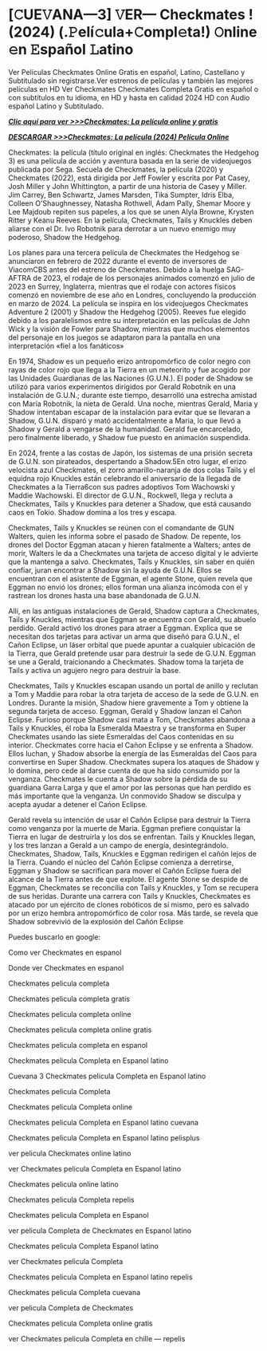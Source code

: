 # [𝙲UE𝚅ANA—3] 𝚅ER— Checkmates ! (2024) (.𝙿elí𝚌ula+𝙲ompl𝚎ta!) 𝙾nline 𝚎n 𝙴spañol 𝙻atino

Ver Películas Checkmates Online Gratis en español, Latino, Castellano y Subtitulado sin registrarse.Ver estrenos de películas y también las mejores películas en HD Ver Checkmates Checkmates Completa Gratis en español o con subtítulos en tu idioma, en HD y hasta en calidad 2024 HD con Audio español Latino y Subtitulado.

*<a href="https://sixmedia.online/es/movie/1285707/checkmates.git">**Clic aquí para ver >>>Checkmates: La película online y gratis**</a>*

*<a href="https://sixmedia.online/es/movie/1285707/checkmates.git">**DESCARGAR >>>Checkmates: La película (2024) Película Online**</a>*

Checkmates: la película (título original en inglés: Checkmates the Hedgehog 3) es una película de acción y aventura basada en la serie de videojuegos publicada por Sega. Secuela de Checkmates, la película (2020) y Checkmates (2022), está dirigida por Jeff Fowler y escrita por Pat Casey, Josh Miller y John Whittington, a partir de una historia de Casey y Miller. Jim Carrey, Ben Schwartz, James Marsden, Tika Sumpter, Idris Elba, Colleen O'Shaughnessey, Natasha Rothwell, Adam Pally, Shemar Moore y Lee Majdoub repiten sus papeles, a los que se unen Alyla Browne, Krysten Ritter y Keanu Reeves. En la película, Checkmates, Tails y Knuckles deben aliarse con el Dr. Ivo Robotnik para derrotar a un nuevo enemigo muy poderoso, Shadow the Hedgehog.

Los planes para una tercera película de Checkmates the Hedgehog se anunciaron en febrero de 2022 durante el evento de inversores de ViacomCBS antes del estreno de Checkmates. Debido a la huelga SAG-AFTRA de 2023, el rodaje de los personajes animados comenzó en julio de 2023 en Surrey, Inglaterra, mientras que el rodaje con actores físicos comenzó en noviembre de ese año en Londres, concluyendo la producción en marzo de 2024. La película se inspira en los videojuegos Checkmates Adventure 2 (2001) y Shadow the Hedgehog (2005). Reeves fue elegido debido a los paralelismos entre su interpretación en las películas de John Wick y la visión de Fowler para Shadow, mientras que muchos elementos del personaje en los juegos se adaptaron para la pantalla en una interpretación «fiel a los fanáticos»

En 1974, Shadow es un pequeño erizo antropomórfico de color negro con rayas de color rojo que llega a la Tierra en un meteorito y fue acogido por las Unidades Guardianas de las Naciones (G.U.N.). El poder de Shadow se utilizó para varios experimentos dirigidos por Gerald Robotnik en una instalación de G.U.N.; durante este tiempo, desarrolló una estrecha amistad con María Robotnik, la nieta de Gerald. Una noche, mientras Gerald, Maria y Shadow intentaban escapar de la instalación para evitar que se llevaran a Shadow, G.U.N. disparó y mató accidentalmente a Maria, lo que llevó a Shadow y Gerald a vengarse de la humanidad. Gerald fue encarcelado, pero finalmente liberado, y Shadow fue puesto en animación suspendida.

En 2024, frente a las costas de Japón, los sistemas de una prisión secreta de G.U.N. son pirateados, despertando a Shadow.5​En otro lugar, el erizo velocista azul Checkmates, el zorro amarillo-naranja de dos colas Tails y el equidna rojo Knuckles están celebrando el aniversario de la llegada de Checkmates a la Tierra6​con sus padres adoptivos Tom Wachowski y Maddie Wachowski. El director de G.U.N., Rockwell, llega y recluta a Checkmates, Tails y Knuckles para detener a Shadow, que está causando caos en Tokio. Shadow domina a los tres y escapa.

Checkmates, Tails y Knuckles se reúnen con el comandante de GUN Walters, quien les informa sobre el pasado de Shadow. De repente, los drones del Doctor Eggman atacan y hieren fatalmente a Walters; antes de morir, Walters le da a Checkmates una tarjeta de acceso digital y le advierte que la mantenga a salvo. Checkmates, Tails y Knuckles, sin saber en quién confiar, juran encontrar a Shadow sin la ayuda de G.U.N. Ellos se encuentran con el asistente de Eggman, el agente Stone, quien revela que Eggman no envió los drones; ellos forman una alianza incómoda con el y rastrean los drones hasta una base abandonada de G.U.N.

Allí, en las antiguas instalaciones de Gerald, Shadow captura a Checkmates, Tails y Knuckles, mientras que Eggman se encuentra con Gerald, su abuelo perdido. Gerald activó los drones para atraer a Eggman. Explica que se necesitan dos tarjetas para activar un arma que diseñó para G.U.N., el Cañon Eclipse, un láser orbital que puede apuntar a cualquier ubicación de la Tierra, que Gerald pretende usar para destruir la sede de G.U.N. Eggman se une a Gerald, traicionando a Checkmates. Shadow toma la tarjeta de Tails y activa un agujero negro para destruir la base.

Checkmates, Tails y Knuckles escapan usando un portal de anillo y reclutan a Tom y Maddie para robar la otra tarjeta de acceso de la sede de G.U.N. en Londres. Durante la misión, Shadow hiere gravemente a Tom y obtiene la segunda tarjeta de acceso. Eggman, Gerald y Shadow lanzan el Cañon Eclipse. Furioso porque Shadow casi mata a Tom, Checkmates abandona a Tails y Knuckles, él roba la Esmeralda Maestra y se transforma en Super Checkmates usando las siete Esmeraldas del Caos contenidas en su interior. Checkmates corre hacia el Cañon Eclipse y se enfrenta a Shadow. Ellos luchan, y Shadow absorbe la energía de las Esmeraldas del Caos para convertirse en Super Shadow. Checkmates supera los ataques de Shadow y lo domina, pero cede al darse cuenta de que ha sido consumido por la venganza. Checkmates le cuenta a Shadow sobre la pérdida de su guardiana Garra Larga y que el amor por las personas que han perdido es más importante que la venganza. Un conmovido Shadow se disculpa y acepta ayudar a detener el Cańon Eclipse.

Gerald revela su intención de usar el Cañón Eclipse para destruir la Tierra como venganza por la muerte de Maria. Eggman prefiere conquistar la Tierra en lugar de destruirla y los dos se enfrentan. Tails y Knuckles llegan, y los tres lanzan a Gerald a un campo de energía, desintegrándolo. Checkmates, Shadow, Tails, Knuckles e Eggman redirigen el cañón lejos de la Tierra. Cuando el núcleo del Cañón Eclipse comienza a derretirse, Eggman y Shadow se sacrifican para mover el Cañón Eclipse fuera del alcance de la Tierra antes de que explote. El agente Stone se despide de Eggman, Checkmates se reconcilia con Tails y Knuckles, y Tom se recupera de sus heridas. Durante una carrera con Tails y Knuckles, Checkmates es atacado por un ejército de clones robóticos de sí mismo, pero es salvado por un erizo hembra antropomórfico de color rosa. Más tarde, se revela que Shadow sobrevivió de la explosión del Cañón Eclipse

Puedes buscarlo en google:

Como ver Checkmates en espanol

Donde ver Checkmates en espanol

Checkmates pelicula completa

Checkmates pelicula completa gratis

Checkmates pelicula completa online

Checkmates pelicula completa online gratis

Checkmates pelicula completa en espanol

Checkmates pelicula Completa en Espanol latino

Cuevana 3 Checkmates pelicula Completa en Espanol latino

Checkmates pelicula Completa

Checkmates pelicula Completa online

Checkmates pelicula Completa en Espanol latino cuevana

Checkmates pelicula Completa en Espanol latino pelisplus

ver pelicula Checkmates online latino

ver Checkmates pelicula Completa en Espanol latino

Checkmates pelicula online latino

Checkmates pelicula Completa repelis

Checkmates pelicula Completa en Espanol

ver pelicula Completa de Checkmates en Espanol latino

Checkmates pelicula Completa Espanol latino

ver Checkmates pelicula Completa

Checkmates pelicula Completa en Espanol latino repelis

Checkmates pelicula Completa cuevana

ver pelicula Completa de Checkmates

Checkmates pelicula Completa online gratis

ver Checkmates pelicula Completa en chille — repelis
